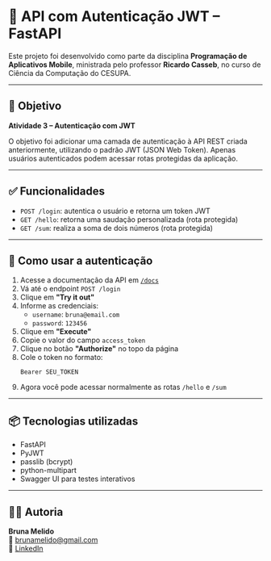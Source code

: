 # 🔐 API com Autenticação JWT – FastAPI

Este projeto foi desenvolvido como parte da disciplina **Programação de Aplicativos Mobile**, ministrada pelo professor **Ricardo Casseb**, no curso de Ciência da Computação do CESUPA.

---

## 🎯 Objetivo

**Atividade 3 – Autenticação com JWT**

O objetivo foi adicionar uma camada de autenticação à API REST criada anteriormente, utilizando o padrão JWT (JSON Web Token). Apenas usuários autenticados podem acessar rotas protegidas da aplicação.

---

## ✅ Funcionalidades

- `POST /login`: autentica o usuário e retorna um token JWT
- `GET /hello`: retorna uma saudação personalizada (rota protegida)
- `GET /sum`: realiza a soma de dois números (rota protegida)

---

## 🔐 Como usar a autenticação

1. Acesse a documentação da API em [`/docs`](http://127.0.0.1:8000/docs)
2. Vá até o endpoint `POST /login`
3. Clique em **"Try it out"**
4. Informe as credenciais:
   - `username`: `bruna@email.com`
   - `password`: `123456`
5. Clique em **"Execute"**
6. Copie o valor do campo `access_token`
7. Clique no botão **"Authorize"** no topo da página
8. Cole o token no formato:
   ```
   Bearer SEU_TOKEN
   ```
9. Agora você pode acessar normalmente as rotas `/hello` e `/sum`

---

## 📦 Tecnologias utilizadas

- FastAPI
- PyJWT
- passlib (bcrypt)
- python-multipart
- Swagger UI para testes interativos

---

## 👩‍💻 Autoria

**Bruna Melido**  
📧 brunamelido@gmail.com  
🔗 [LinkedIn](https://www.linkedin.com/in/brunamelido/)